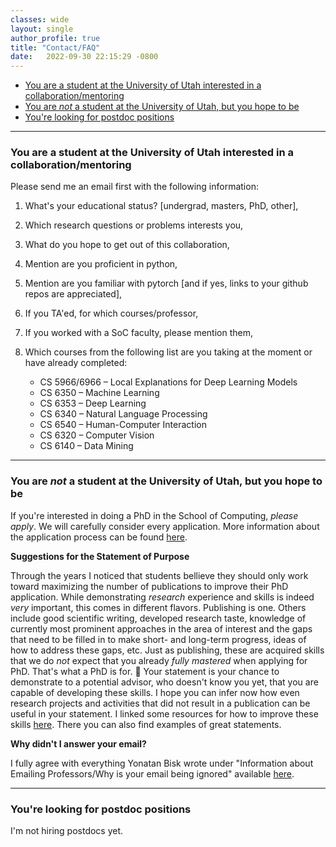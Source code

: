 ```yaml
---
classes: wide
layout: single
author_profile: true
title: "Contact/FAQ" 
date:   2022-09-30 22:15:29 -0800
---
```


* [You are a student at the University of Utah interested in a collaboration/mentoring](https://www.anamarasovic.com/contact/#you-are-a-student-at-the-university-of-utah-interested-in-a-collaborationmentoring)                 
* [You are *not* a student at the University of Utah, but you hope to be](https://www.anamarasovic.com/contact/#you-are-a-student-at-the-university-of-utah-interested-in-a-collaborationmentoring)                    
* [You're looking for postdoc positions](https://www.anamarasovic.com/contact/#youre-looking-for-postdoc-positions)

---

### You are a student at the University of Utah interested in a collaboration/mentoring

Please send me an email first with the following information: 

1. What's your educational status? [undergrad, masters, PhD, other],
2. Which research questions or problems interests you,  
3. What do you hope to get out of this collaboration,  
4. Mention are you proficient in python,  
5. Mention are you familiar with pytorch [and if yes, links to your github repos are appreciated], 
6. If you TA'ed, for which courses/professor, 
7. If you worked with a SoC faculty, please mention them, 
8. Which courses from the following list are you taking at the moment or have already completed: 

    * CS 5966/6966 – Local Explanations for Deep Learning Models                       
    * CS 6350 – Machine Learning                        
    * CS 6353 – Deep Learning                       
    * CS 6340 – Natural Language Processing                       
    * CS 6540 – Human-Computer Interaction                       
    * CS 6320 – Computer Vision                       
    * CS 6140 – Data Mining                       

---

### You are *not* a student at the University of Utah, but you hope to be

If you're interested in doing a PhD in the School of Computing, *please apply*. We will carefully consider every application. More information about the application process can be found [here](https://www.cs.utah.edu/graduate/admissions/).

**Suggestions for the Statement of Purpose**

Through the years I noticed that students bellieve they should only work toward  maximizing the number of publications to improve their PhD application. While demonstrating _research_ experience and skills is indeed _very_ important, this comes in different flavors. Publishing is one. Others include good scientific writing, developed research taste, knowledge of currently most prominent approaches in the area of interest and the gaps that need to be filled in to make short- and long-term progress, ideas of how to address these gaps, etc. Just as publishing, these are acquired skills that we do _not_ expect that you already _fully mastered_ when applying for PhD. That's what a PhD is for. 🙂 Your statement is your chance to demonstrate to a potential advisor, who doesn't know you yet, that you are capable of developing these skills. I hope you can infer now how even research projects and activities that did not result in a publication can be useful in your statement. I linked some resources for how to improve these skills [here](https://www.anamarasovic.com/contact/). There you can also find examples of great statements.

**Why didn't I answer your email?** 

I fully agree with everything Yonatan Bisk wrote under "Information about Emailing Professors/Why is your email being ignored" available [here](https://yonatanbisk.com/emailing_professors.html). 

---

### You're looking for postdoc positions

I'm not hiring postdocs yet. 
